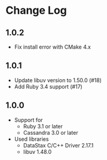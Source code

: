 # Change Log

## 1.0.2

- Fix install error with CMake 4.x

## 1.0.1

- Update libuv version to 1.50.0 (#18)
- Add Ruby 3.4 support (#17)

## 1.0.0

- Support for
  - Ruby 3.1 or later
  - Cassandra 3.0 or later
- Used libraries
  - DataStax C/C++ Driver 2.17.1
  - libuv 1.48.0
